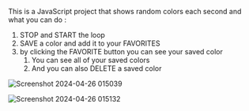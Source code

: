 This is a JavaScript project that shows random colors each second and what you can do :

1. STOP and START the loop
2. SAVE a color and add it to your FAVORITES
3. by clicking the FAVORITE button you can see your saved color
   1. You can see all of your saved colors
   2. And you can also DELETE a saved color
  
![Screenshot 2024-04-26 015039](https://github.com/AlirezaSaadatmand/Random-Color/assets/157215281/c64c938e-df1f-4185-9f43-c40ae6a94912)


![Screenshot 2024-04-26 015132](https://github.com/AlirezaSaadatmand/Random-Color/assets/157215281/d6875d49-511d-4dc2-8889-6ef0ede0d41c)
